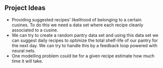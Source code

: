 ## Project Ideas
* Providing suggested recipes' likelihood of belonging to a certain cusines. To do this we need a data set where each recipe cleanly associated to a cusine.
* We can try to create a random pantry data set and using this data set we can suggest daily recipes to optimize the total shelf-life of our pantry for the next day. We can try to handle this by a feedback loop powered with neural nets.
* One modelling problem could be for a given recipe estimate how much time it will take.
